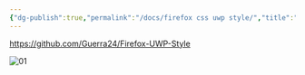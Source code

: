 ```yaml
---
{"dg-publish":true,"permalink":"/docs/firefox css uwp style/","title":"firefox css uwp style"}
---
```


https://github.com/Guerra24/Firefox-UWP-Style

![01](https://camo.githubusercontent.com/db30e7011fb234462386445c467d62dc7d749d322666b9c98ac6031a26c98835/68747470733a2f2f73332e67756572726132342e6e65742f70726f6a656374732f66697265666f782d7577702f73637265656e73686f74732f30312e706e67)
